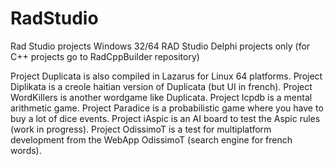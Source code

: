 # RadStudio
Rad Studio projects
Windows 32/64 RAD Studio Delphi projects only (for C++ projects go to RadCppBuilder repository)

Project Duplicata is also compiled in Lazarus for Linux 64 platforms. 
Project Diplikata is a creole haitian version of Duplicata (but UI in french). 
Project WordKillers is another wordgame like Duplicata.
Project lcpdb is a mental arithmetic game.
Project Paradice is a probabilistic game where you have to buy a lot of dice events.
Project iAspic is an AI board to test the Aspic rules (work in progress). 
Project OdissimoT is a test for multiplatform development from the WebApp OdissimoT (search engine for french words).
